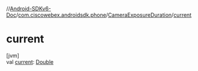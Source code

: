 //[Android-SDKv6-Doc](../../../index.md)/[com.ciscowebex.androidsdk.phone](../index.md)/[CameraExposureDuration](index.md)/[current](current.md)

# current

[jvm]\
val [current](current.md): [Double](https://kotlinlang.org/api/latest/jvm/stdlib/kotlin/-double/index.html)
